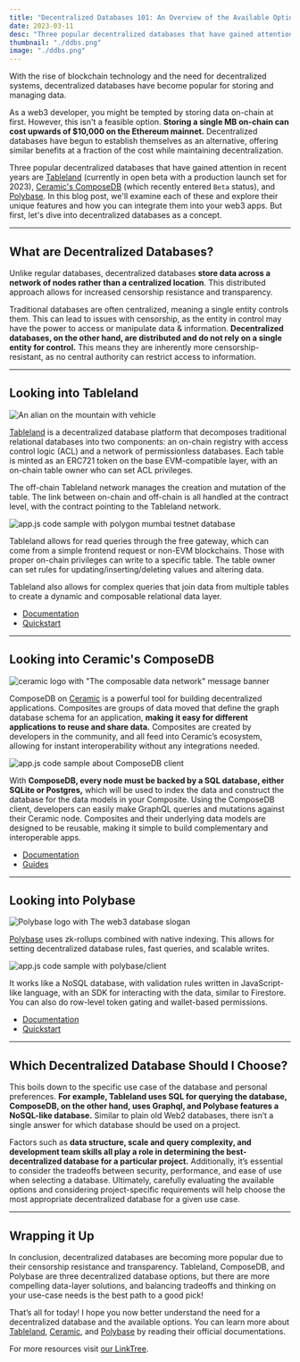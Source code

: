 ```yaml
---
title: "Decentralized Databases 101: An Overview of the Available Options."
date: 2023-03-11
desc: "Three popular decentralized databases that have gained attention in recent years are Tableland (currently in open beta with a production launch set for 2023), Ceramic's ComposeDB (which recently entered `Beta` status), and Polybase."
thumbnail: "./ddbs.png"
image: "./ddbs.png"
---
```


With the rise of blockchain technology and the need for decentralized systems, decentralized databases have become popular for storing and managing data.

As a web3 developer, you might be tempted by storing data on-chain at first. However, this isn't a feasible option. **Storing a single MB on-chain can cost upwards of $10,000 on the Ethereum mainnet.** Decentralized databases have begun to establish themselves as an alternative, offering similar benefits at a fraction of the cost while maintaining decentralization. 

Three popular decentralized databases that have gained attention in recent years are [Tableland](https://tableland.xyz/) (currently in open beta with a production launch set for 2023), [Ceramic's ComposeDB](https://ceramic.network/) (which recently entered `Beta` status), and [Polybase](https://polybase.xyz/). In this blog post, we'll examine each of these and explore their unique features and how you can integrate them into your web3 apps. But first, let's dive into decentralized databases as a concept.

***

## What are Decentralized Databases?

Unlike regular databases, decentralized databases **store data across a network of nodes rather than a centralized location**. This distributed approach allows for increased censorship resistance and transparency.

Traditional databases are often centralized, meaning a single entity controls them. This can lead to issues with censorship, as the entity in control may have the power to access or manipulate data & information. **Decentralized databases, on the other hand, are distributed and do not rely on a single entity for control.** This means they are inherently more censorship-resistant, as no central authority can restrict access to information.

***

## Looking into Tableland

![An alian on the mountain with vehicle](https://storage.fleek.ooo/27a60cdd-37d3-480c-ae88-3ad4ca886b13-bucket/imgs/tableland1.png)

[Tableland](https://tableland.xyz/) is a decentralized database platform that decomposes traditional relational databases into two components: an on-chain registry with access control logic (ACL) and a network of permissionless databases. Each table is minted as an ERC721 token on the base EVM-compatible layer, with an on-chain table owner who can set ACL privileges. 

The off-chain Tableland network manages the creation and mutation of the table. The link between on-chain and off-chain is all handled at the contract level, with the contract pointing to the Tableland network.

![app.js code sample with polygon mumbai testnet database](https://storage.fleek.ooo/27a60cdd-37d3-480c-ae88-3ad4ca886b13-bucket/imgs/code1.png)

Tableland allows for read queries through the free gateway, which can come from a simple frontend request or non-EVM blockchains. Those with proper on-chain privileges can write to a specific table. The table owner can set rules for updating/inserting/deleting values and altering data. 

Tableland also allows for complex queries that join data from multiple tables to create a dynamic and composable relational data layer.

* [Documentation](https://docs.tableland.xyz/)
* [Quickstart](https://docs.tableland.xyz/quickstarts)

***

## Looking into Ceramic's ComposeDB

![ceramic logo with "The composable data network" message banner](https://assets.website-files.com/63dd4cd234594c8675690ca2/63f67cc47baeccbd3cd626a6_Frame%201.png)

ComposeDB on [Ceramic](https://ceramic.network/) is a powerful tool for building decentralized applications. Composites are groups of data moved that define the graph database schema for an application, **making it easy for different applications to reuse and share data.** Composites are created by developers in the community, and all feed into Ceramic’s ecosystem, allowing for instant interoperability without any integrations needed.

![app.js code sample about ComposeDB client](https://storage.fleek.ooo/27a60cdd-37d3-480c-ae88-3ad4ca886b13-bucket/imgs/code2.png)

With **ComposeDB, every node must be backed by a SQL database, either SQLite or Postgres,** which will be used to index the data and construct the database for the data models in your Composite. Using the ComposeDB client, developers can easily make GraphQL queries and mutations against their Ceramic node. Composites and their underlying data models are designed to be reusable, making it simple to build complementary and interoperable apps.

* [Documentation](https://composedb.js.org/docs/0.4.x/introduction/)
* [Guides](https://composedb.js.org/docs/0.4.x/guides)

***

## Looking into Polybase

![Polybase logo with The web3 database slogan](https://framerusercontent.com/images/mEhXNmRzPmQr9t0ScyBfG6xRpM.png)

[Polybase](https://polybase.xyz/) uses zk-rollups combined with native indexing. This allows for setting decentralized database rules, fast queries, and scalable writes. 

![app.js code sample with polybase/client](https://storage.fleek.ooo/27a60cdd-37d3-480c-ae88-3ad4ca886b13-bucket/imgs/code3.png)

It works like a NoSQL database, with validation rules written in JavaScript-like language, with an SDK for interacting with the data, similar to Firestore. You can also do row-level token gating and wallet-based permissions.

* [Documentation](https://polybase.xyz/docs/introduction)
* [Quickstart](https://polybase.xyz/docs/get-started)

***

## Which Decentralized Database Should I Choose?

This boils down to the specific use case of the database and personal preferences. **For example, Tableland uses SQL for querying the database, ComposeDB, on the other hand, uses Graphql, and Polybase features a NoSQL-like database.** Similar to plain old Web2 databases, there isn’t a single answer for which database should be used on a project.

Factors such as **data structure, scale and query complexity, and development team skills all play a role in determining the best-decentralized database for a particular project.** Additionally, it’s essential to consider the tradeoffs between security, performance, and ease of use when selecting a database. Ultimately, carefully evaluating the available options and considering project-specific requirements will help choose the most appropriate decentralized database for a given use case.

***

## Wrapping it Up

In conclusion, decentralized databases are becoming more popular due to their censorship resistance and transparency. Tableland, ComposeDB, and Polybase are three decentralized database options, but there are more compelling data-layer solutions, and balancing tradeoffs and thinking on your use-case needs is the best path to a good pick!

That’s all for today! I hope you now better understand the need for a decentralized database and the available options. You can learn more about [Tableland](https://tableland.xyz/), [Ceramic](https://ceramic.network/), and [Polybase](https://polybase.xyz/) by reading their official documentations.

For more resources visit [our LinkTree](https://linktr.ee/fleek).
